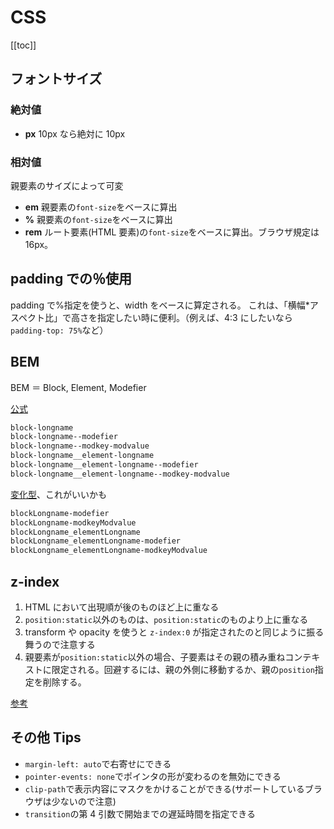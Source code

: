 # CSS

[[toc]]

## フォントサイズ

### 絶対値

- **px** 10px なら絶対に 10px

### 相対値

親要素のサイズによって可変

- **em** 親要素の`font-size`をベースに算出
- **%** 親要素の`font-size`をベースに算出
- **rem** ルート要素(HTML 要素)の`font-size`をベースに算出。ブラウザ規定は 16px。

## padding での％使用

padding で%指定を使うと、width をベースに算定される。
これは、「横幅\*アスペクト比」で高さを指定したい時に便利。（例えば、4:3 にしたいなら`padding-top: 75%`など）

## BEM

BEM ＝ Block, Element, Modefier

[公式](http://getbem.com/naming/)

```txt
block-longname
block-longname--modefier
block-longname--modkey-modvalue
block-longname__element-longname
block-longname__element-longname--modefier
block-longname__element-longname--modkey-modvalue
```

[変化型](https://qiita.com/mrd-takahashi/items/07dc3b4bad027daa2884)、これがいいかも

```txt
blockLongname-modefier
blockLongname-modkeyModvalue
blockLongname_elementLongname
blockLongname_elementLongname-modefier
blockLongname_elementLongname-modkeyModvalue
```

## z-index

1. HTML において出現順が後のものほど上に重なる
2. `position:static`以外のものは、`position:static`のものより上に重なる
3. transform や opacity を使うと `z-index:0` が指定されたのと同じように振る舞うので注意する
4. 親要素が`position:static`以外の場合、子要素はその親の積み重ねコンテキストに限定される。回避するには、親の外側に移動するか、親の`position`指定を削除する。

[参考](https://coliss.com/articles/build-websites/operation/css/4-reasons-z-index-isnt-working.html)

## その他 Tips

- `margin-left: auto`で右寄せにできる
- `pointer-events: none`でポインタの形が変わるのを無効にできる
- `clip-path`で表示内容にマスクをかけることができる(サポートしているブラウザは少ないので注意)
- `transition`の第 4 引数で開始までの遅延時間を指定できる
